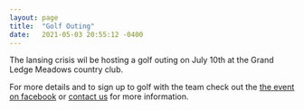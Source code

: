 ```yaml
---
layout: page
title:  "Golf Outing"
date:   2021-05-03 20:55:12 -0400
---
```

  <p>The lansing crisis wil be hosting a golf outing on July 10th at the Grand Ledge Meadows country club.</p> 
  <p>For more details and to sign up to golf with the team check out the <a target="_blank" href="https://fb.me/e/3R5WKBZcC">the event on facebook</a> or <a href="mailto:crisisrfc@gmail.com">contact us</a> for more information.</p>

